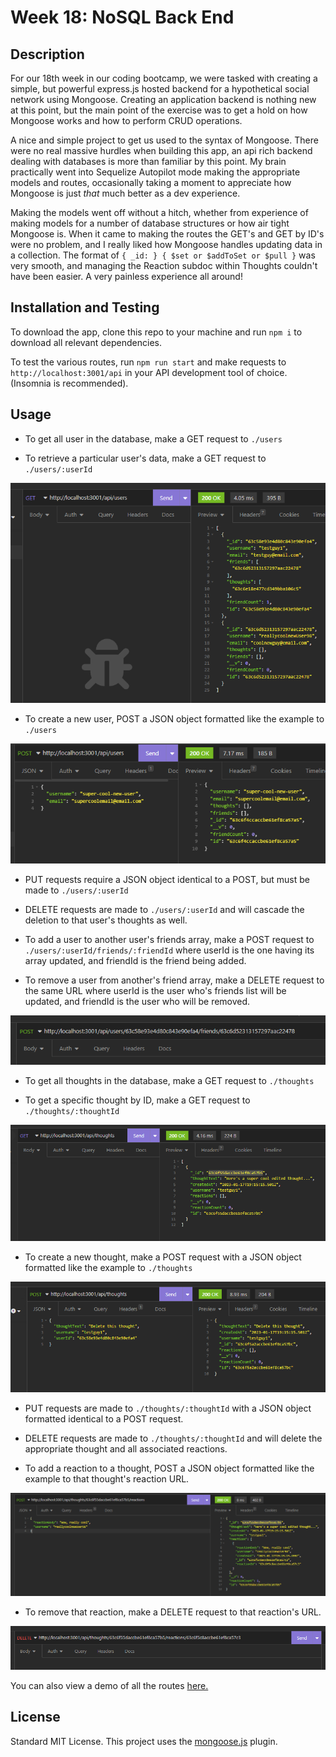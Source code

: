 # Week 18: NoSQL Back End

## Description

For our 18th week in our coding bootcamp, we were tasked with creating a simple, but powerful express.js hosted backend for a hypothetical social network using Mongoose. Creating an application backend is nothing new at this point, but the main point of the exercise was to get a hold on how Mongoose works and how to perform CRUD operations.

A nice and simple project to get us used to the syntax of Mongoose. There were no real massive hurdles when building this app, an api rich backend dealing with databases is more than familiar by this point. My brain practically went into Sequelize Autopilot mode making the appropriate models and routes, occasionally taking a moment to appreciate how Mongoose is just *that* much better as a dev experience.

Making the models went off without a hitch, whether from experience of making models for a number of database structures or how air tight Mongoose is. When it came to making the routes the GET's and GET by ID's were no problem, and I really liked how Mongoose handles updating data in a collection. The format of `{ _id: } { $set or $addToSet or $pull }` was very smooth, and managing the Reaction subdoc within Thoughts couldn't have been easier. A very painless experience all around!

## Installation and Testing

To download the app, clone this repo to your machine and run `npm i` to download all relevant dependencies.

To test the various routes, run `npm run start` and make requests to `http://localhost:3001/api` in your API development tool of choice. (Insomnia is recommended).

## Usage

- To get all user in the database, make a GET request to `./users`

- To retrieve a particular user's data, make a GET request to `./users/:userId`

![all-users](./project/images/get-all-users.PNG)

- To create a new user, POST a JSON object formatted like the example to `./users`

![new-user](./project/images/new-user.PNG)

- PUT requests require a JSON object identical to a POST, but must be made to `./users/:userId`

- DELETE requests are made to `./users/:userId` and will cascade the deletion to that user's thoughts as well.

- To add a user to another user's friends array, make a POST request to `./users/:userId/friends/:friendId` where userId is the one having its array updated, and friendId is the friend being added.

- To remove a user from another's friend array, make a DELETE request to the same URL where userId is the user who's friends list will be updated, and friendId is the user who will be removed.

![add-friend](./project/images/add-friend-route.PNG)

- To get all thoughts in the database, make a GET request to `./thoughts`

- To get a specific thought by ID, make a GET request to `./thoughts/:thoughtId`

![all-thoughts](./project/images/get-all-thoughts.PNG)

- To create a new thought, make a POST request with a JSON object formatted like the example to `./thoughts`

![new-thought](./project/images/new-thought.PNG)

- PUT requests are made to `./thoughts/:thoughtId` with a JSON object formatted identical to a POST request.

- DELETE requests are made to `./thoughts/:thoughtId` and will delete the appropriate thought and all associated reactions.

- To add a reaction to a thought, POST a JSON object formatted like the example to that thought's reaction URL.

![new-reaction](./project/images/add-reaction.PNG)

- To remove that reaction, make a DELETE request to that reaction's URL.

![delete-reaction](./project/images/delete-reaction.PNG)

You can also view a demo of all the routes [here.](https://drive.google.com/file/d/1_JGzzru4fWxakXzdj-xf8BrlvQv5lGaV/view?usp=sharing)

## License

Standard MIT License. This project uses the [mongoose.js](https://mongoosejs.com/) plugin.